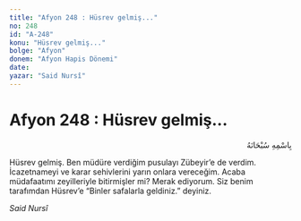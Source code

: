 ```yaml
---
title: "Afyon 248 : Hüsrev gelmiş..."
no: 248
id: "A-248"
konu: "Hüsrev gelmiş..."
bolge: "Afyon"
donem: "Afyon Hapis Dönemi"
date: 
yazar: "Said Nursî"
---
```


# Afyon 248 : Hüsrev gelmiş...

<p class="arabic" dir="rtl" title="Meal: “Her türlü noksan sıfatlardan yüce olan Allah’ın adıyla.”">بِاسْمِهِ سُبْحَانَهُ</p>

Hüsrev gelmiş. Ben müdüre verdiğim pusulayı Zübeyir’e de verdim. İcazetnameyi ve karar sehivlerini yarın onlara vereceğim. Acaba müdafaatımı zeyilleriyle bitirmişler mi? Merak ediyorum. Siz benim tarafımdan Hüsrev’e “Binler safalarla geldiniz.” deyiniz.

*Said Nursî*
